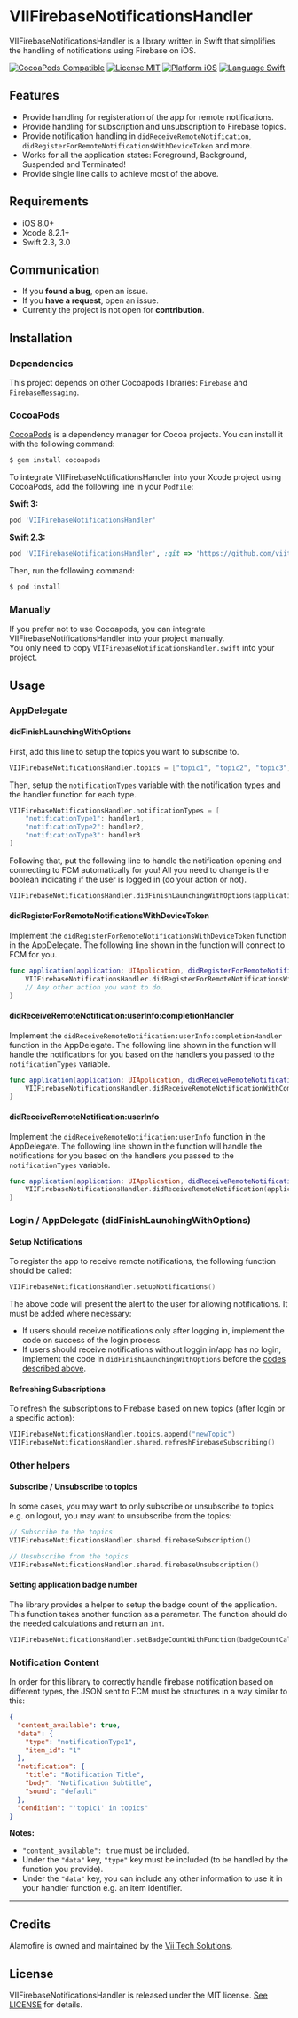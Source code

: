 # VIIFirebaseNotificationsHandler

VIIFirebaseNotificationsHandler is a library written in Swift that simplifies the handling of notifications using Firebase on iOS.

[![CocoaPods Compatible](https://img.shields.io/badge/Cocoapods-compatible-blue.svg)](https://img.shields.io/badge/Cocoapods-compatible-blue.svg)
[![License MIT](https://img.shields.io/badge/license-MIT-lightgrey.svg)](https://img.shields.io/badge/license-MIT-lightgrey.svg)
[![Platform iOS](https://img.shields.io/badge/platform-ios-yellow.svg)](https://img.shields.io/badge/platform-ios-yellow.svg)
[![Language Swift](https://img.shields.io/badge/language-swift-orange.svg)](https://img.shields.io/badge/language-swift-orange.svg)

## Features
- Provide handling for registeration of the app for remote notifications.
- Provide handling for subscription and unsubscription to Firebase topics.
- Provide notification handling in `didReceiveRemoteNotification`, `didRegisterForRemoteNotificationsWithDeviceToken` and more.
- Works for all the application states: Foreground, Background, Suspended and Terminated!
- Provide single line calls to achieve most of the above.

## Requirements

- iOS 8.0+
- Xcode 8.2.1+
- Swift 2.3, 3.0

## Communication

- If you **found a bug**, open an issue.
- If you **have a request**, open an issue.
- Currently the project is not open for **contribution**.

## Installation
### Dependencies
This project depends on other Cocoapods libraries: `Firebase` and `FirebaseMessaging`.

### CocoaPods

[CocoaPods](http://cocoapods.org) is a dependency manager for Cocoa projects. You can install it with the following command:

```bash
$ gem install cocoapods
```

To integrate VIIFirebaseNotificationsHandler into your Xcode project using CocoaPods, add the following line in your `Podfile`:

**Swift 3:**
```ruby
pod 'VIIFirebaseNotificationsHandler'
```

**Swift 2.3:**
```ruby
pod 'VIIFirebaseNotificationsHandler', :git => 'https://github.com/viitech/VIIFirebaseNotificationsHandler.git', :branch => 'Swift 2.3'
```

Then, run the following command:

```bash
$ pod install
```

### Manually

If you prefer not to use Cocoapods, you can integrate VIIFirebaseNotificationsHandler into your project manually.     
You only need to copy `VIIFirebaseNotificationsHandler.swift` into your project.


## Usage

### AppDelegate
#### didFinishLaunchingWithOptions

First, add this line to setup the topics you want to subscribe to.
```swift
VIIFirebaseNotificationsHandler.topics = ["topic1", "topic2", "topic3"]
```

Then, setup the `notificationTypes` variable with the notification types and the handler function for each type.
```swift
VIIFirebaseNotificationsHandler.notificationTypes = [
	"notificationType1": handler1,
	"notificationType2": handler2,
	"notificationType3": handler3
]
```

Following that, put the following line to handle the notification opening and connecting to FCM automatically for you!
All you need to change is the boolean indicating if the user is logged in (do your action or not).
```swift
VIIFirebaseNotificationsHandler.didFinishLaunchingWithOptions(application, isLoggedIn: true) // isLoggedIn always true if there's no login required.
```

#### didRegisterForRemoteNotificationsWithDeviceToken

Implement the `didRegisterForRemoteNotificationsWithDeviceToken` function in the AppDelegate.
The following line shown in the function will connect to FCM for you.
```swift
func application(application: UIApplication, didRegisterForRemoteNotificationsWithDeviceToken deviceToken: NSData) {
	VIIFirebaseNotificationsHandler.didRegisterForRemoteNotificationsWithDeviceToken(deviceToken)
	// Any other action you want to do.
}
```

#### didReceiveRemoteNotification:userInfo:completionHandler

Implement the `didReceiveRemoteNotification:userInfo:completionHandler` function in the AppDelegate.
The following line shown in the function will handle the notifications for you based on the handlers you passed to the `notificationTypes` variable.
```swift
func application(application: UIApplication, didReceiveRemoteNotification userInfo: [NSObject : AnyObject], fetchCompletionHandler completionHandler: (UIBackgroundFetchResult) -> Void) {
	VIIFirebaseNotificationsHandler.didReceiveRemoteNotificationWithCompletion(application, userInfo: userInfo as! [String: AnyObject], completionHandler: completionHandler, isLoggedIn: true) // isLoggedIn always true if there's no login required.
}
```

#### didReceiveRemoteNotification:userInfo

Implement the `didReceiveRemoteNotification:userInfo` function in the AppDelegate.
The following line shown in the function will handle the notifications for you based on the handlers you passed to the `notificationTypes` variable.
```swift
func application(application: UIApplication, didReceiveRemoteNotification userInfo: [NSObject : AnyObject], fetchCompletionHandler completionHandler: (UIBackgroundFetchResult) -> Void) {
	VIIFirebaseNotificationsHandler.didReceiveRemoteNotification(application, userInfo: userInfo as! [String: AnyObject], isLoggedIn: true) // isLoggedIn always true if there's no login required.
}
```

### Login / AppDelegate (didFinishLaunchingWithOptions)
#### Setup Notifications
To register the app to receive remote notifications, the following function should be called:
```swift
VIIFirebaseNotificationsHandler.setupNotifications()
```
The above code will present the alert to the user for allowing notifications. It must be added where necessary:
- If users should receive notifications only after logging in, implement the code on success of the login process.
- If users should receive notifications without loggin in/app has no login, implement the code in `didFinishLaunchingWithOptions` before the [codes described above](#didfinishlaunchingwithoptions).

#### Refreshing Subscriptions
To refresh the subscriptions to Firebase based on new topics (after login or a specific action):
```swift
VIIFirebaseNotificationsHandler.topics.append("newTopic")
VIIFirebaseNotificationsHandler.shared.refreshFirebaseSubscribing()
```

### Other helpers
#### Subscribe / Unsubscribe to topics
In some cases, you may want to only subscribe or unsubscribe to topics e.g. on logout, you may want to unsubscribe from the topics:
```swift
// Subscribe to the topics
VIIFirebaseNotificationsHandler.shared.firebaseSubscription()

// Unsubscribe from the topics
VIIFirebaseNotificationsHandler.shared.firebaseUnsubscription()
```

#### Setting application badge number
The library provides a helper to setup the badge count of the application.
This function takes another function as a parameter. The function should do the needed calculations and return an `Int`.
```swift
VIIFirebaseNotificationsHandler.setBadgeCountWithFunction(badgeCountCalculation)
```

### Notification Content

In order for this library to correctly handle firebase notification based on different types, the JSON sent to FCM must be structures in a way similar to this:
```json
{  
  "content_available": true,
  "data": {
  	"type": "notificationType1",
  	"item_id": "1"
  },
  "notification": {
    "title": "Notification Title",
    "body": "Notification Subtitle",
    "sound": "default"
  },
  "condition": "'topic1' in topics"
}
```
**Notes:**
- `"content_available": true` must be included.
- Under the `"data"` key, `"type"` key must be included (to be handled by the function you provide).
- Under the `"data"` key, you can include any other information to use it in your handler function e.g. an item identifier.

---

## Credits

Alamofire is owned and maintained by the [Vii Tech Solutions](http://viitech.net).

## License

VIIFirebaseNotificationsHandler is released under the MIT license. [See LICENSE](https://github.com/viitech/VIIFirebaseNotificationsHandler/blob/master/LICENSE.md) for details.
